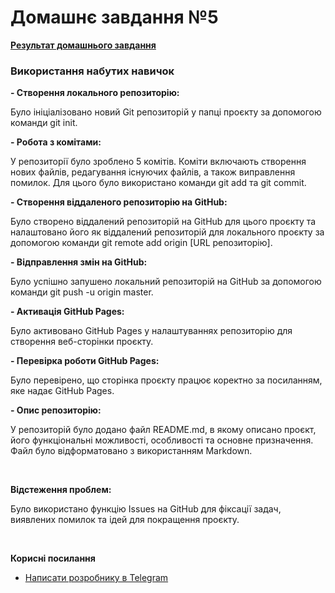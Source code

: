 # Домашнє завдання №5

**[Результат домашнього завдання](https://andrusi4ka.github.io/Fullstack-home-work-5/)**

### Використання набутих навичок

**- Створення локального репозиторію:**

Було ініціалізовано новий Git репозиторій у папці проєкту за допомогою команди git init.

**- Робота з комітами:**

У репозиторії було зроблено 5 комітів. Коміти включають створення нових файлів, редагування існуючих файлів, а також виправлення помилок. Для цього було використано команди git add та git commit.

**- Створення віддаленого репозиторію на GitHub:**

Було створено віддалений репозиторій на GitHub для цього проєкту та налаштовано його як віддалений репозиторій для локального проєкту за допомогою команди git remote add origin [URL репозиторію].

**- Відправлення змін на GitHub:**

Було успішно запушено локальний репозиторій на GitHub за допомогою команди git push -u origin master.

**- Активація GitHub Pages:**

Було активовано GitHub Pages у налаштуваннях репозиторію для створення веб-сторінки проєкту.

**- Перевірка роботи GitHub Pages:**

Було перевірено, що сторінка проєкту працює коректно за посиланням, яке надає GitHub Pages.

**- Опис репозиторію:**

У репозиторій було додано файл README.md, в якому описано проєкт, його функціональні можливості, особливості та основне призначення. Файл було відформатовано з використанням Markdown.

<br>

**Відстеження проблем:**

Було використано функцію Issues на GitHub для фіксації задач, виявлених помилок та ідей для покращення проєкту.

<br>

**Корисні посилання**
- [Написати розробнику в Telegram](https://t.me/Andrusi4ka)
